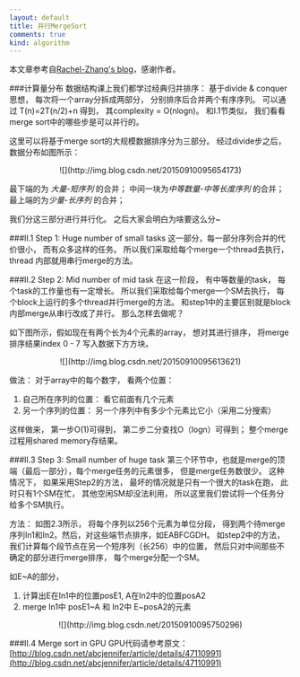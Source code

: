 ```yaml
---
layout: default
title: 并行MergeSort
comments: true
kind: algorithm
---
```

本文章参考自[Rachel-Zhang's blog](http://blog.csdn.net/abcjennifer/article/details/47110991)，感谢作者。

###计算量分布
数据结构课上我们都学过经典归并排序： 基于divide & conquer 思想， 每次将一个array分拆成两部分， 分别排序后合并两个有序序列。 可以通过 T(n)=2T(n/2)+n 得到， 其complexity = O(nlogn)。 和I.1节类似， 我们看看merge sort中的哪些步是可以并行的。

这里可以将基于merge sort的大规模数据排序分为三部分。 经过divide步之后， 数据分布如图所示： 

<center>![](http://img.blog.csdn.net/20150910095654173)</center>

最下端的为 *大量-短序列* 的合并； 
中间一块为*中等数量-中等长度序列* 的合并； 
最上端的为*少量-长序列* 的合并；

我们分这三部分进行并行化。 之后大家会明白为啥要这么分~

###II.1 Step 1: Huge number of small tasks
这一部分，每一部分序列合并的代价很小， 而有众多这样的任务。 所以我们采取给每个merge一个thread去执行， thread 内部就用串行merge的方法。 

###II.2 Step 2: Mid number of mid task
在这一阶段， 有中等数量的task， 每个task的工作量也有一定增长。 所以我们采取给每个merge一个SM去执行， 每个block上运行的多个thread并行merge的方法。 和step1中的主要区别就是block内部merge从串行改成了并行。 那么怎样去做呢？

如下图所示，假如现在有两个长为4个元素的array， 想对其进行排序， 将merge排序结果index 0 - 7 写入数据下方方块。

<center>![](http://img.blog.csdn.net/20150910095613621)</center>

做法： 
对于array中的每个数字， 看两个位置： 
  1. 自己所在序列的位置： 看它前面有几个元素 
  2. 另一个序列的位置： 另一个序列中有多少个元素比它小（采用二分搜索）

这样做来， 第一步O(1)可得到， 第二步二分查找O（logn）可得到； 整个merge过程用shared memory存结果。

###II.3 Step 3: Small number of huge task
第三个环节中，也就是merge的顶端（最后一部分），每个merge任务的元素很多， 但是merge任务数很少。 这种情况下， 如果采用Step2的方法， 最坏的情况就是只有一个很大的task在跑， 此时只有1个SM在忙， 其他空闲SM却没法利用， 所以这里我们尝试将一个任务分给多个SM执行。

方法： 如图2.3所示， 将每个序列以256个元素为单位分段， 得到两个待merge序列In1和In2。然后，对这些端节点排序，如EABFCGDH。 如step2中的方法， 我们计算每个段节点在另一个短序列（长256）中的位置， 然后只对中间那些不确定的部分进行merge排序， 每个merge分配一个SM。

如E~A的部分， 
  1. 计算出E在In1中的位置posE1, A在In2中的位置posA2 
  2. merge In1中 posE1~A 和 In2中 E~posA2的元素

<center>![](http://img.blog.csdn.net/20150910095750296)</center>

###II.4 Merge sort in GPU
GPU代码请参考原文：[http://blog.csdn.net/abcjennifer/article/details/47110991](http://blog.csdn.net/abcjennifer/article/details/47110991)


